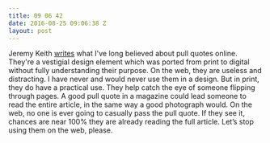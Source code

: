 ```yaml
---
title: 09 06 42
date: 2016-08-25 09:06:38 Z
layout: post
---
```


Jeremy Keith [writes](https://adactio.com/journal/11102) what I've long believed about pull quotes online. They're a vestigial design element which was ported from print to digital without fully understanding their purpose. On the web, they are useless and distracting. I have never and would never use them in a design. But in print, they do have a practical use. They help catch the eye of someone flipping through pages. A good pull quote in a magazine could lead someone to read the entire article, in the same way a good photograph would. On the web, no one is ever going to casually pass the pull quote. If they see it, chances are near 100% they are already reading the full article. Let’s stop using them on the web, please.